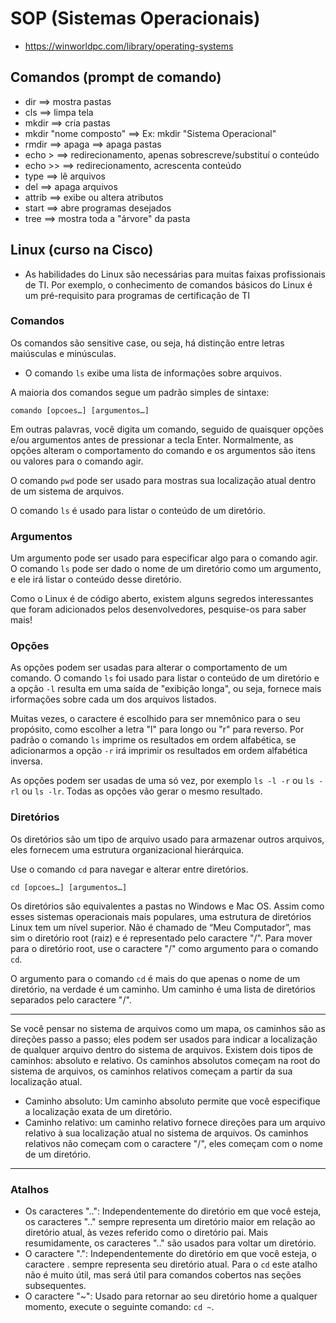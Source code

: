 # SOP (Sistemas Operacionais)
* https://winworldpc.com/library/operating-systems

## Comandos (prompt de comando)
* dir ==> mostra pastas
* cls ==> limpa tela
* mkdir ==> cria pastas
* mkdir "nome composto" ==> Ex: mkdir "Sistema Operacional"
* rmdir ==> apaga ==> apaga pastas
* echo > ==> redirecionamento, apenas sobrescreve/substituí o conteúdo
* echo >> ==> redirecionamento, acrescenta conteúdo
* type ==> lê arquivos
* del ==> apaga arquivos
* attrib ==> exibe ou altera atributos
* start ==> abre programas desejados
* tree ==> mostra toda a "árvore" da pasta

## Linux (curso na Cisco)
* As habilidades do Linux são necessárias para muitas faixas profissionais de TI. Por exemplo, o conhecimento de comandos básicos do Linux é um pré-requisito para programas de certificação de TI

### Comandos
Os comandos são sensitive case, ou seja, há distinção entre letras maiúsculas e minúsculas.

* O comando ``` ls ```  exibe uma lista de informações sobre arquivos.

A maioria dos comandos segue um padrão simples de sintaxe:

``` comando [opcoes…] [argumentos…] ```

Em outras palavras, você digita um comando, seguido de quaisquer opções e/ou argumentos antes de pressionar a tecla Enter. Normalmente, as opções alteram o comportamento do comando e os argumentos são itens ou valores para o comando agir.

O comando ``` pwd ``` pode ser usado para mostras sua localização atual dentro de um sistema de arquivos.

O comando ``` ls ``` é usado para listar o conteúdo de um diretório.

### Argumentos
Um argumento pode ser usado para especificar algo para o comando agir. O comando ``` ls ``` pode ser dado o nome de um diretório como um argumento, e ele irá listar o conteúdo desse diretório.

Como o Linux é de código aberto, existem alguns segredos interessantes que foram adicionados pelos desenvolvedores, pesquise-os para saber mais!

### Opções
As opções podem ser usadas para alterar o comportamento de um comando. O comando ``` ls ``` foi usado para listar o conteúdo de um diretório e a opção ``` -l ``` resulta em uma saída de "exibição longa", ou seja, fornece mais irformações sobre cada um dos arquivos listados.

Muitas vezes, o caractere é escolhido para ser mnemônico para o seu propósito, como escolher a letra "l" para longo ou "r" para reverso. Por padrão o comando ``` ls ``` imprime os resultados em ordem alfabética, se adicionarmos a opção ``` -r ``` irá imprimir os resultados em ordem alfabética inversa.

As opções podem ser usadas de uma só vez, por exemplo ``` ls -l -r ``` ou ``` ls -rl ``` ou ``` ls -lr ```. Todas as opções vão gerar o mesmo resultado.

### Diretórios
Os diretórios são um tipo de arquivo usado para armazenar outros arquivos, eles fornecem uma estrutura organizacional hierárquica. 

Use o comando ``` cd ``` para navegar e alterar entre diretórios.

``` cd [opcoes…] [argumentos…] ```

Os diretórios são equivalentes a pastas no Windows e Mac OS. Assim como esses sistemas operacionais mais populares, uma estrutura de diretórios Linux tem um nível superior. Não é chamado de “Meu Computador”, mas sim o diretório root (raiz) e é representado pelo caractere "/". Para mover para o diretório root, use o caractere "/" como argumento para o comando ``` cd ```.

O argumento para o comando ``` cd ``` é mais do que apenas o nome de um diretório, na verdade é um caminho. Um caminho é uma lista de diretórios separados pelo caractere "/".

----------------------------------------------------------------------------------------------------------------
Se você pensar no sistema de arquivos como um mapa, os caminhos são as direções passo a passo; eles podem ser usados para indicar a localização de qualquer arquivo dentro do sistema de arquivos. Existem dois tipos de caminhos: absoluto e relativo. Os caminhos absolutos começam na root do sistema de arquivos, os caminhos relativos começam a partir da sua localização atual.

* Caminho absoluto: Um caminho absoluto permite que você especifique a localização exata de um diretório.
* Caminho relativo: um caminho relativo fornece direções para um arquivo relativo à sua localização atual no sistema de arquivos. Os caminhos relativos não começam com o caractere "/", eles começam com o nome de um diretório.
----------------------------------------------------------------------------------------------------------------

### Atalhos
* Os caracteres "..": Independentemente do diretório em que você esteja, os caracteres ".." sempre representa um diretório maior em relação ao diretório atual, às vezes referido como o diretório pai. Mais resumidamente, os caracteres ".." são usados para voltar um diretório.
* O caractere ".": Independentemente do diretório em que você esteja, o caractere . sempre representa seu diretório atual. Para o ``` cd ``` este atalho não é muito útil, mas será útil para comandos cobertos nas seções subsequentes.
* O caractere "~": Usado para retornar ao seu diretório home a qualquer momento, execute o seguinte comando: ``` cd ~ ```.